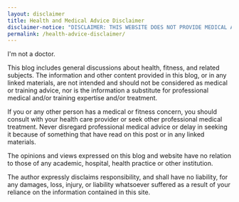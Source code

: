 ```yaml
---
layout: disclaimer
title: Health and Medical Advice Disclaimer
disclaimer-notice: "DISCLAIMER: THIS WEBSITE DOES NOT PROVIDE MEDICAL ADVICE"
permalink: /health-advice-disclaimer/
---
```


I'm not a doctor.

This blog includes general discussions about health, fitness, and related subjects. The information and other content provided in this blog, or in any linked materials, are not intended and should not be considered as medical or training advice, nor is the information a substitute for professional medical and/or training expertise and/or treatment.

If you or any other person has a medical or fitness concern, you should consult with your health care provider or seek other professional medical treatment. Never disregard professional medical advice or delay in seeking it because of something that have read on this post or in any linked materials.

The opinions and views expressed on this blog and website have no relation to those of any academic, hospital, health practice or other institution.

The author expressly disclaims responsibility, and shall have no liability, for any damages, loss, injury, or liability whatsoever suffered as a result of your reliance on the information contained in this site.
